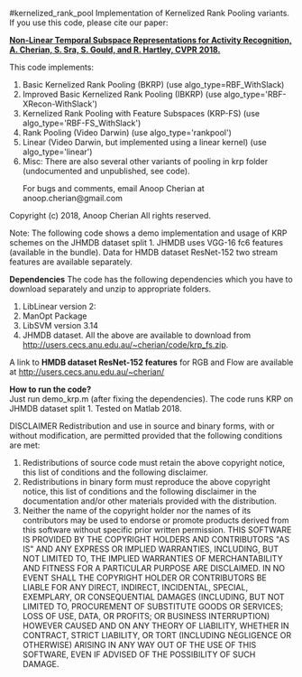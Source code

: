 #kernelized_rank_pool
Implementation of Kernelized Rank Pooling variants. If you use this code,
please cite our paper:

 <b><a href="http://users.cecs.anu.edu.au/~cherian/papers/krpfs-cvpr18.pdf">Non-Linear Temporal Subspace Representations for Activity Recognition, <br>A. Cherian, S. Sra, S. Gould, and R. Hartley, CVPR 2018. </a></b>
 
 This code implements:
 1. Basic Kernelized Rank Pooling (BKRP) (use algo_type=RBF_WithSlack)
 2. Improved Basic Kernelized Rank Pooling (IBKRP) (use algo_type='RBF-XRecon-WithSlack')
 3. Kernelized Rank Pooling with Feature Subspaces (KRP-FS) (use algo_type='RBF-FS_WithSlack')
 4. Rank Pooling (Video Darwin) (use algo_type='rankpool')
 5. Linear (Video Darwin, but implemented using a linear kernel) (use algo_type='linear')
 6. Misc: There are also several other variants of pooling in krp folder (undocumented and unpublished, see code).


 <ul>For bugs and comments, email Anoop Cherian at anoop.cherian@gmail.com</ul>
 Copyright (c) 2018, Anoop Cherian
 All rights reserved.
 
 Note: The following code shows a demo implementation and usage of KRP schemes
 on the JHMDB dataset split 1. JHMDB uses VGG-16 fc6 features (available
 in the bundle). Data for HMDB dataset ResNet-152 two stream features are
 available separately.

<b>Dependencies</b>
 The code has the following dependencies which you have to download separately and unzip to appropriate folders. 
 1. LibLinear version 2: 
 2. ManOpt Package
 3. LibSVM version 3.14
 4. JHMDB dataset.
 All the above are available to download from http://users.cecs.anu.edu.au/~cherian/code/krp_fs.zip.
 
 A link to <b>HMDB dataset ResNet-152 features</b> for RGB and Flow are available at http://users.cecs.anu.edu.au/~cherian/
 
 <b>How to run the code?</b> <br>
 Just run demo_krp.m (after fixing the dependencies). The code runs KRP on JHMDB dataset split 1. Tested on Matlab 2018.

DISCLAIMER
 Redistribution and use in source and binary forms, with or without modification, are permitted provided that the following conditions are met:
 1. Redistributions of source code must retain the above copyright notice, this list of conditions and the following disclaimer.
 2. Redistributions in binary form must reproduce the above copyright notice, this list of conditions and the following disclaimer in the documentation and/or other materials provided with the distribution.
 3. Neither the name of the copyright holder nor the names of its contributors may be used to endorse or promote products derived from this software without specific prior written permission.
 THIS SOFTWARE IS PROVIDED BY THE COPYRIGHT HOLDERS AND CONTRIBUTORS "AS IS" AND ANY EXPRESS OR IMPLIED WARRANTIES, INCLUDING, BUT NOT LIMITED TO, THE IMPLIED WARRANTIES OF MERCHANTABILITY AND FITNESS FOR A
 PARTICULAR PURPOSE ARE DISCLAIMED. IN NO EVENT SHALL THE COPYRIGHT HOLDER OR CONTRIBUTORS BE LIABLE FOR ANY DIRECT, 
 INDIRECT, INCIDENTAL, SPECIAL, EXEMPLARY, OR CONSEQUENTIAL DAMAGES (INCLUDING, BUT NOT LIMITED TO, PROCUREMENT OF 
 SUBSTITUTE GOODS OR SERVICES; LOSS OF USE, DATA, OR PROFITS; OR BUSINESS INTERRUPTION) HOWEVER CAUSED AND ON ANY THEORY 
 OF LIABILITY, WHETHER IN CONTRACT, STRICT LIABILITY, OR TORT (INCLUDING NEGLIGENCE OR OTHERWISE) ARISING IN ANY WAY OUT 
 OF THE USE OF THIS SOFTWARE, EVEN IF ADVISED OF THE POSSIBILITY OF SUCH DAMAGE.
